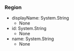 ### Region
- displayName: System.String
  - None
- id: System.String
  - None
- name: System.String
  - None
